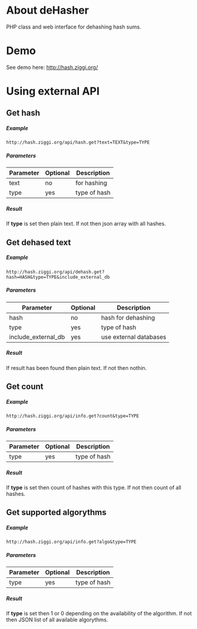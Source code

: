 # About deHasher
PHP class and web interface for dehashing hash sums.

# Demo
See demo here: http://hash.ziggi.org/

# Using external API
## Get hash
##### Example
```
http://hash.ziggi.org/api/hash.get?text=TEXT&type=TYPE
```
##### Parameters
Parameter | Optional | Description
--------- | -------  | ------------
text      | no       | for hashing
type      | yes      | type of hash
##### Result
If **type** is set then plain text. If not then json array with all hashes.

## Get dehased text
##### Example
```
http://hash.ziggi.org/api/dehash.get?hash=HASH&type=TYPE&include_external_db
```
##### Parameters
Parameter           | Optional | Description
------------------- | -------  | ------------
hash                | no       | hash for dehashing
type                | yes      | type of hash
include_external_db | yes      | use external databases
##### Result
If result has been found then plain text. If not then nothin.

## Get count
##### Example
```
http://hash.ziggi.org/api/info.get?count&type=TYPE
```
##### Parameters
Parameter | Optional | Description
--------- | -------  | ------------
type      | yes      | type of hash
##### Result
If **type** is set then count of hashes with this type. If not then count of all hashes.

## Get supported algorythms
##### Example
```
http://hash.ziggi.org/api/info.get?algo&type=TYPE
```
##### Parameters
Parameter | Optional | Description
--------- | -------  | ------------
type      | yes      | type of hash
##### Result
If **type** is set then 1 or 0 depending on the availability of the algorithm. If not then JSON list of all available algorythms.
